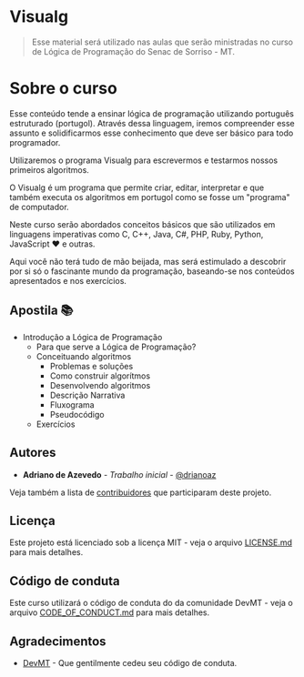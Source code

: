 # Visualg

> Esse material será utilizado nas aulas que serão ministradas no curso de Lógica de
> Programação do Senac de Sorriso - MT.

# Sobre o curso

Esse conteúdo tende a ensinar lógica de programação utilizando português estruturado
(portugol). Através dessa linguagem, iremos compreender esse assunto e solidificarmos
esse conhecimento que deve ser básico para todo programador.

Utilizaremos o programa Visualg para escrevermos e testarmos nossos primeiros algoritmos.

O Visualg é um programa que permite criar, editar, interpretar e que também executa
os algoritmos em portugol como se fosse um "programa" de computador.

Neste curso serão abordados conceitos básicos que são utilizados em linguagens
imperativas como C, C++, Java, C#, PHP, Ruby, Python, JavaScript :heart: e outras.

Aqui você não terá tudo de mão beijada, mas será estimulado a descobrir por si só
o fascinante mundo da programação, baseando-se nos conteúdos apresentados e nos exercícios.

## Apostila :books:

- Introdução a Lógica de Programação
  - Para que serve a Lógica de Programação?
  - Conceituando algoritmos
    - Problemas e soluções
    - Como construir algorítmos
    - Desenvolvendo algoritmos
    - Descrição Narrativa
    - Fluxograma
    - Pseudocódigo
  - Exercícios

## Autores

- **Adriano de Azevedo** - _Trabalho inicial_ - [@drianoaz](https://twitter.com/drianoaz)

Veja também a lista de [contribuidores](https://github.com/drianoaz/visualg/contributors) que participaram deste projeto.

## Licença

Este projeto está licenciado sob a licença MIT - veja o arquivo
[LICENSE.md](LICENSE.md) para mais detalhes.

## Código de conduta

Este curso utilizará o código de conduta do da comunidade DevMT - veja o arquivo [CODE_OF_CONDUCT.md](CODE_OF_CONDUCT.md) para mais detalhes.

## Agradecimentos

- [DevMT](http://www.devmt.com.br/) - Que gentilmente cedeu seu código de conduta.
